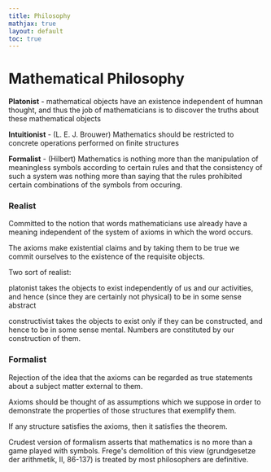 ```yaml
---
title: Philosophy
mathjax: true
layout: default
toc: true
---
```



# Mathematical Philosophy


**Platonist** - mathematical objects have an existence independent of humnan thought, and thus the job of mathematicians is to discover the truths about these mathematical objects

**Intuitionist** - (L. E. J. Brouwer) Mathematics should be restricted to concrete operations performed on finite structures

**Formalist** - (Hilbert) Mathematics is nothing more than the manipulation of meaningless symbols according to certain rules and that the consistency of such a system was nothing more than saying that the rules prohibited certain combinations of the symbols from occuring.



### Realist

Committed to the notion that words mathematicians use already have a meaning independent of the system of axioms in which the word occurs.

The axioms make existential claims and by taking them to be true we commit ourselves to the existence of the requisite objects.

Two sort of realist: 

platonist takes the objects to exist independently of us and our activities, and hence (since they are certainly not physical) to be in some sense abstract

constructivist takes the objects to exist only if they can be constructed, and hence to be in some sense mental. Numbers are constituted by our construction of them.



### Formalist

Rejection of the idea that the axioms  can be regarded as true statements about a subject matter external to them.

Axioms should be thought of as assumptions which we suppose in order to demonstrate the properties of those structures that exemplify them.

If any structure satisfies the axioms, then it satisfies the theorem.

Crudest version of formalism asserts that mathematics is no more than a game played with symbols. Frege's demolition of this view (grundgesetze der arithmetik, II, 86-137) is treated by most philosophers are definitive.
